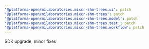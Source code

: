 ```yaml
---
'@platforma-open/milaboratories.mixcr-shm-trees.ui': patch
'@platforma-open/milaboratories.mixcr-shm-trees': patch
'@platforma-open/milaboratories.mixcr-shm-trees.model': patch
'@platforma-open/milaboratories.mixcr-shm-trees.test': patch
'@platforma-open/milaboratories.mixcr-shm-trees.workflow': patch
---
```


SDK upgrade, minor fixes
